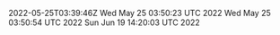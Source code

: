 2022-05-25T03:39:46Z
Wed May 25 03:50:23 UTC 2022
Wed May 25 03:50:54 UTC 2022
Sun Jun 19 14:20:03 UTC 2022
